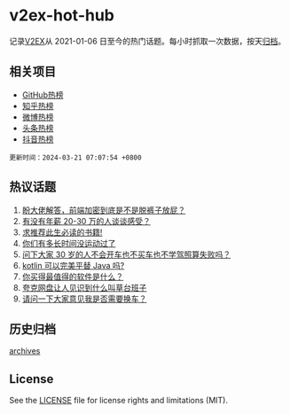 # v2ex-hot-hub

 记录[V2EX](https://www.v2ex.com/)从 2021-01-06 日至今的热门话题。每小时抓取一次数据，按天[归档](archives)。
 
 ## 相关项目

- [GitHub热榜](https://github.com/snaildev/github-hot-hub)
- [知乎热榜](https://github.com/snaildev/zhihu-hot-hub)
- [微博热榜](https://github.com/snaildev/weibo-hot-hub)
- [头条热榜](https://github.com/snaildev/toutiao-hot-hub)
- [抖音热榜](https://github.com/snaildev/douyin-hot-hub)


 `更新时间：2024-03-21 07:07:54 +0800`

## 热议话题

1. [盼大佬解答，前端加密到底是不是脱裤子放屁？](https://www.v2ex.com/t/1025454)
1. [有没有年薪 20-30 万的人谈谈感受？](https://www.v2ex.com/t/1025322)
1. [求推荐此生必读的书籍!](https://www.v2ex.com/t/1025266)
1. [你们有多长时间没运动过了](https://www.v2ex.com/t/1025312)
1. [问下大家 30 岁的人不会开车也不买车也不学驾照算失败吗？](https://www.v2ex.com/t/1025457)
1. [kotlin 可以完美平替 Java 吗?](https://www.v2ex.com/t/1025262)
1. [你买得最值得的软件是什么？](https://www.v2ex.com/t/1025405)
1. [夸克网盘让人见识到什么叫草台班子](https://www.v2ex.com/t/1025341)
1. [请问一下大家意见我是否需要换车？](https://www.v2ex.com/t/1025275)

## 历史归档

[archives](archives)

## License

See the [LICENSE](LICENSE) file for license rights and limitations (MIT).
